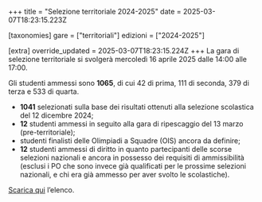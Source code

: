 +++
title = "Selezione territoriale 2024-2025"
date = 2025-03-07T18:23:15.223Z

[taxonomies]
gare = ["territoriali"]
edizioni = ["2024-2025"]

[extra]
override_updated = 2025-03-07T18:23:15.224Z
+++
La gara di selezione territoriale si svolgerà mercoledì 16 aprile 2025 dalle
14:00 alle 17:00.
<!-- more -->

Gli studenti ammessi sono **1065**, di cui 42 di prima, 111 di seconda,
379 di terza e 533 di quarta.

* **1041** selezionati sulla base dei risultati ottenuti alla selezione
  scolastica del 12 dicembre 2024;
* **12** studenti ammessi in seguito alla gara di ripescaggio del 13 marzo
  (pre-territoriale);
* studenti finalisti delle Olimpiadi a Squadre (OIS) ancora da definire;
* **12** studenti ammessi di diritto in quanto partecipanti delle scorse
  selezioni nazionali e ancora in possesso dei requisiti di ammissibilità (esclusi i PO che sono invece già  qualificati per le prossime selezioni nazionali, e chi era già ammesso per aver svolto le scolastiche).

[Scarica qui](/results/Finale_Selezione_Territoriale_2025.xlsx) l’elenco.
